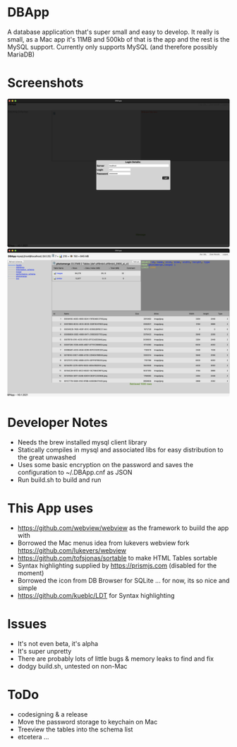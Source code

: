 # DBApp
A database application that's super small and easy to develop. It really is small, as a Mac app it's 11MB and 500kb of that is the app and the rest is the MySQL support. Currently only supports MySQL (and therefore possibly MariaDB)

# Screenshots
![DBApp Login](Login.png)
![DBApp Screenshot](DBApp.png)

# Developer Notes
* Needs the brew installed mysql client library
* Statically compiles in mysql and associated libs for easy distribution to the great unwashed
* Uses some basic encryption on the password and saves the configuration to ~/.DBApp.cnf as JSON
* Run build.sh to build and run

# This App uses
* https://github.com/webview/webview as the framework to buiild the app with
* Borrowed the Mac menus idea from lukevers webview fork https://github.com/lukevers/webview
* https://github.com/tofsjonas/sortable to make HTML Tables sortable
* Syntax highlighting supplied by https://prismjs.com (disabled for the moment) 
* Borrowed the icon from DB Browser for SQLite ... for now, its so nice and simple
* https://github.com/kueblc/LDT for Syntax highlighting

# Issues
* It's not even beta, it's alpha
* It's super unpretty
* There are probably lots of little bugs &amp; memory leaks to find and fix
* dodgy build.sh, untested on non-Mac

# ToDo
* codesigning &amp; a release
* Move the password storage to keychain on Mac
* Treeview the tables into the schema list
* etcetera ...